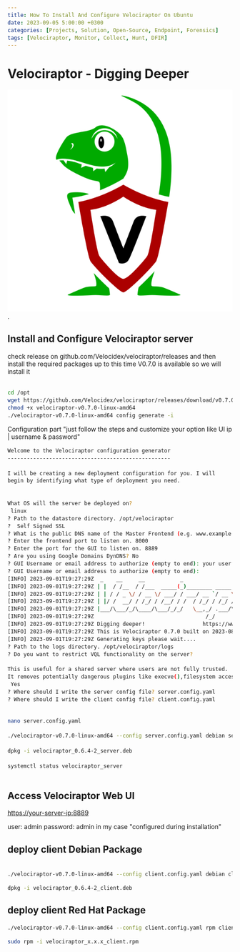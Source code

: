 ```yaml
---
title: How To Install And Configure Velociraptor On Ubuntu
date: 2023-09-05 5:00:00 +0300
categories: [Projects, Solution, Open-Source, Endpoint, Forensics]
tags: [Velociraptor, Monitor, Collect, Hunt, DFIR]
---
```


# Velociraptor - Digging Deeper

![Velociraptor](/assets/img/posts/velo/velo.png "Velociraptor").

## Install and Configure Velociraptor server

check release on github.com/Velocidex/velociraptor/releases and then install the required packages
up to this time V0.7.0 is available so we will install it

``` bash

cd /opt
wget https://github.com/Velocidex/velociraptor/releases/download/v0.7.0/velociraptor-v0.7.0-linux-amd64
chmod +x velociraptor-v0.7.0-linux-amd64
./velociraptor-v0.7.0-linux-amd64 config generate -i
```

Configuration part "just follow the steps and customize your option like UI ip | username & password"

``` bash
Welcome to the Velociraptor configuration generator
---------------------------------------------------

I will be creating a new deployment configuration for you. I will
begin by identifying what type of deployment you need.


What OS will the server be deployed on?
 linux
? Path to the datastore directory. /opt/velociraptor
?  Self Signed SSL
? What is the public DNS name of the Master Frontend (e.g. www.example.com): your ip address
? Enter the frontend port to listen on. 8000
? Enter the port for the GUI to listen on. 8889
? Are you using Google Domains DynDNS? No
? GUI Username or email address to authorize (empty to end): your user name
? GUI Username or email address to authorize (empty to end):
[INFO] 2023-09-01T19:27:29Z  _    __     __           _                  __
[INFO] 2023-09-01T19:27:29Z | |  / /__  / /___  _____(_)________ _____  / /_____  _____
[INFO] 2023-09-01T19:27:29Z | | / / _ \/ / __ \/ ___/ / ___/ __ `/ __ \/ __/ __ \/ ___/
[INFO] 2023-09-01T19:27:29Z | |/ /  __/ / /_/ / /__/ / /  / /_/ / /_/ / /_/ /_/ / /
[INFO] 2023-09-01T19:27:29Z |___/\___/_/\____/\___/_/_/   \__,_/ .___/\__/\____/_/
[INFO] 2023-09-01T19:27:29Z                                   /_/
[INFO] 2023-09-01T19:27:29Z Digging deeper!                  https://www.velocidex.com
[INFO] 2023-09-01T19:27:29Z This is Velociraptor 0.7.0 built on 2023-08-28T01:49:41Z (ac56954)
[INFO] 2023-09-01T19:27:29Z Generating keys please wait....
? Path to the logs directory. /opt/velociraptor/logs
? Do you want to restrict VQL functionality on the server?

This is useful for a shared server where users are not fully trusted.
It removes potentially dangerous plugins like execve(),filesystem access etc.
 Yes
? Where should I write the server config file? server.config.yaml
? Where should I write the client config file? client.config.yaml

```

``` bash

nano server.config.yaml

./velociraptor-v0.7.0-linux-amd64 --config server.config.yaml debian server --binary velociraptor-v0.6.4-2-linux-amd64

dpkg -i velociraptor_0.6.4-2_server.deb

systemctl status velociraptor_server



```

## Access Velociraptor Web UI

<https://your-server-ip:8889>

user: admin
password: admin
in my case "configured during installation"


## deploy client Debian Package

```bash

./velociraptor-v0.7.0-linux-amd64 --config client.config.yaml debian client
```

```bash
dpkg -i velociraptor_0.6.4-2_client.deb
```

## deploy client Red Hat Package

```bash
./velociraptor-v0.7.0-linux-amd64 --config client.config.yaml rpm client

``` 

```bash
sudo rpm -i velociraptor_x.x.x_client.rpm


```